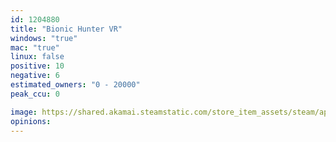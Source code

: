 ```yaml
---
id: 1204880
title: "Bionic Hunter VR"
windows: "true"
mac: "true"
linux: false
positive: 10
negative: 6
estimated_owners: "0 - 20000"
peak_ccu: 0

image: https://shared.akamai.steamstatic.com/store_item_assets/steam/apps/1204880/header.jpg?t=1577224738
opinions:
---
```

